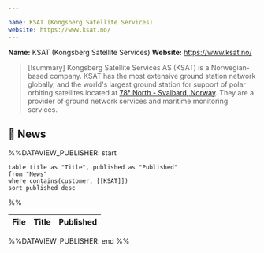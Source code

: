```yaml
---

name: KSAT (Kongsberg Satellite Services)
website: https://www.ksat.no/
---
```


**Name:** KSAT (Kongsberg Satellite Services)
**Website:** https://www.ksat.no/

>[!summary]
>Kongsberg Satellite Services AS (KSAT) is a Norwegian-based company. KSAT has the most extensive ground station network globally, and the world's largest ground station for support of polar orbiting satellites located at [78° North - Svalbard, Norway](https://maps.app.goo.gl/na4tJeEj5AARqEyH8). They are a provider of ground network services and maritime monitoring services.

## 📰 News
%%DATAVIEW_PUBLISHER: start
```
table title as "Title", published as "Published"
from "News"
where contains(customer, [[KSAT]])
sort published desc
```
%%

| File | Title | Published |
| ---- | ----- | --------- |

%%DATAVIEW_PUBLISHER: end %%